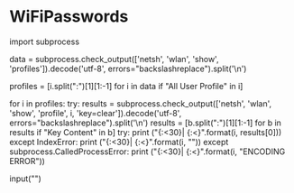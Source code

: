 # WiFiPasswords
import subprocess

data = subprocess.check_output(['netsh', 'wlan', 'show', 'profiles']).decode('utf-8', errors="backslashreplace").split('\n')

profiles = [i.split(":")[1][1:-1] for i in data if "All User Profile" in i]

for i in profiles:
    try:
        results = subprocess.check_output(['netsh', 'wlan', 'show', 'profile', i, 'key=clear']).decode('utf-8', errors="backslashreplace").split('\n')
        results = [b.split(":")[1][1:-1] for b in results if "Key Content" in b]
        try:
            print ("{:<30}|  {:<}".format(i, results[0]))
        except IndexError:
            print ("{:<30}|  {:<}".format(i, ""))
    except subprocess.CalledProcessError:
        print ("{:<30}|  {:<}".format(i, "ENCODING ERROR"))

input("")

